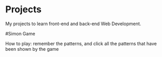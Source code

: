 # Projects

My projects to learn front-end and back-end Web Development.


#Simon Game

How to play: remember the patterns, and click all the patterns that have been shown by the game
